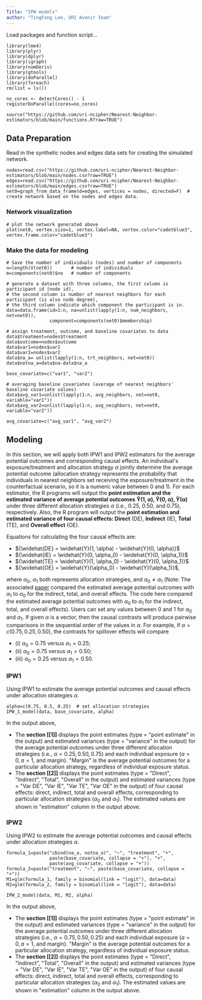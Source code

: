 ```yaml
---
Title: "IPW models"
author: "TingFang Lee, URI Avenir Team"
---
```


Load packages and function script...

```{r message=FALSE}
library(lme4)
library(plyr)
library(dplyr)
library(igraph)
library(numDeriv)
library(gtools)
library(doParallel)
library(foreach)
rm(list = ls())

no_cores <- detectCores() - 1  
registerDoParallel(cores=no_cores)  

source("https://github.com/uri-ncipher/Nearest-Neighbor-estimators/blob/main/functions.R?raw=TRUE")
```


## Data Preparation

Read in the synthetic nodes and edges data sets for creating the simulated network.
```{r}
nodes=read.csv("https://github.com/uri-ncipher/Nearest-Neighbor-estimators/blob/main/nodes.csv?raw=TRUE")
edges=read.csv("https://github.com/uri-ncipher/Nearest-Neighbor-estimators/blob/main/edges.csv?raw=TRUE")
net0=graph_from_data_frame(d=edges, vertices = nodes, directed=F)  # create network based on the nodes and edges data.
```

### Network visualization 
```{r}
# plot the network generated above
plot(net0, vertex.size=1, vertex.label=NA, vertex.color="cadetblue3", vertex.frame.color="cadetblue3")
```

### Make the data for modeling
```{r}
# Save the number of individuals (nodes) and number of components
n=length(V(net0))       # number of individuals
m=components(net0)$no   # number of components

# generate a dataset with three columns, the first column is participant id (node id), 
# the second column is number of nearest neighbors for each participant (is also node degree), 
# the third column indicate which component the participant is in.
data=data.frame(id=1:n, na=unlist(lapply(1:n, num_neighbors, net=net0)),
                component=components(net0)$membership) 

# assign treatment, outcome, and baseline covariates to data
data$treatment=nodes$treatment
data$outcome=nodes$outcome
data$var1=nodes$var1
data$var2=nodes$var2
data$na_a= unlist(lapply(1:n, trt_neighbors, net=net0))
data$notna_a=data$na-data$na_a

base_covariate=c("var1", "var2")

# averaging baseline covariates (average of nearest neighbors' baseline covariate values)
data$avg_var1=unlist(lapply(1:n, avg_neighbors, net=net0, variable="var1"))
data$avg_var2=unlist(lapply(1:n, avg_neighbors, net=net0, variable="var2"))

avg_covariate=c("avg_var1", "avg_var2")
```

## Modeling

In this section, we will apply both IPW1 and IPW2 estimators for the average potential outcomes and corresponding causal effects. An individual's exposure/treatment and allocation strategy $\alpha$ jointly determine the average potential outcome (allocation strategy represents the probability that individuals in nearest neighbors set receiving the exposure/treatment in the counterfactual scenario, so it is a numeric value between 0 and 1). For each estimator, the R programs will output the **point estimation and the estimated variance of average potential outcomes** $\boldsymbol{\widehat{Y}(1, \alpha), \widehat{Y}(0, \alpha), \widehat{Y}(\alpha)}$ under three different allocation strategies $\alpha$ (i.e., 0.25, 0.50, and 0.75), respectively. Also, the R program will output the **point estimation and estimated variance of four causal effects: Direct** (DE), **Indirect** (IE), **Total** (TE), and **Overall effect** (OE).  

Equations for calculating the four causal effects are:
  
* ${\widehat{DE} = \widehat{Y}(1, \alpha) - \widehat{Y}(0, \alpha)}$
* ${\widehat{IE} = \widehat{Y}(0, \alpha_0) - \widehat{Y}(0, \alpha_1)}$
* ${\widehat{TE} = \widehat{Y}(1, \alpha_0) - \widehat{Y}(0, \alpha_1)}$
* ${\widehat{OE} = \widehat{Y}(\alpha_0) - \widehat{Y}(\alpha_1)}$,
  
where $\alpha_0$, $\alpha_1$ both represents allocation strategies, and $\alpha_0 \neq  \alpha_1$ (Note: The associated [paper](https://arxiv.org/abs/2108.04865) compared the estimated average potential outcomes with $\alpha_1$ to $\alpha_0$ for the indirect, total, and overall effects. The code here compared the estimated average potential outcomes with $\alpha_0$ to $\alpha_1$ for the indirect, total, and overall effects). Users can set any values between 0 and 1 for $\alpha_0$ and  $\alpha_1$. If given $\alpha$ is a vector, then the causal contrasts will produce pairwise comparisons in the sequential order of the values in $\alpha$. For example, if $\alpha = c(0.75, 0.25, 0.50)$, the contrasts for spillover effects will compare 
  
* (i) $\alpha_0 = 0.75$ versus $\alpha_1 = 0.25$; 
* (ii) $\alpha_0 = 0.75$ versus $\alpha_1 = 0.50$;
* (iii) $\alpha_0 = 0.25$ versus $\alpha_1 = 0.50$.

### IPW1
Using IPW1 to estimate the average potential outcomes and causal effects under allocation strategies $\alpha$.


```{r}
alpha=c(0.75, 0.5, 0.25)  # set allocation strategies
IPW_1_model(data, base_covariate, alpha)
```
In the output above, 
  
* The **section [[1]]** displays the point estimates (type = "point estimate" in the output) and estimated variances (type = "variance" in the output) for the average potential outcomes under three different allocation strategies (i.e., $\alpha = 0.25, 0.50, 0.75$) and each individual exposure ($a = 0, a=1$, and margin). "Margin" is the average potential outcomes for a particular allocation strategy, regardless of individual exposure status.
* The **section [[2]]** displays the point estimates (type = "Direct", "Indirect", "Total", "Overall" in the output) and estimated variances (type = "Var DE", "Var IE", "Var TE", "Var OE" in the output) of four causal effects: direct, indirect, total and overall effects, corresponding to particular allocation strategies $(\alpha_0$ and $\alpha_1)$. The estimated values are shown in "estimation" column in the output above.


### IPW2
Using IPW2 to estimate the average potential outcomes and causal effects under allocation strategies $\alpha$. 

```{r}
formula_1=paste("cbind(na_a, notna_a)", "~", "treatment", "+", 
                paste(base_covariate, collapse = "+"), "+", 
                paste(avg_covariate, collapse = "+"))
formula_2=paste("treatment", "~", paste(base_covariate, collapse = "+"))
M1=glm(formula_1, family = binomial(link = "logit"), data=data)
M2=glm(formula_2, family = binomial(link = "logit"), data=data)

IPW_2_model(data, M1, M2, alpha)

```

In the output above, 
  
* The **section [[1]]** displays the point estimates (type = "point estimate" in the output) and estimated variances (type = "variance" in the output) for the average potential outcomes under three different allocation strategies (i.e., $\alpha = 0.75, 0.50, 0.25$) and each individual exposure ($a = 0, a=1$, and margin). "Margin" is the average potential outcomes for a particular allocation strategy, regardless of individual exposure status.
* The **section [[2]]** displays the point estimates (type = "Direct", "Indirect", "Total", "Overall" in the output) and estimated variances (type = "Var DE", "Var IE", "Var TE", "Var OE" in the output) of four causal effects: direct, indirect, total and overall effects, corresponding to particular allocation strategies $(\alpha_0$ and $\alpha_1)$. The estimated values are shown in "estimation" column in the output above.
